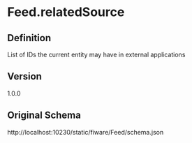 # Feed.relatedSource

## Definition
List of IDs the current entity may have in external applications

## Version
1.0.0

## Original Schema
http://localhost:10230/static/fiware/Feed/schema.json
